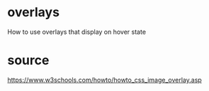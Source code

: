 # overlays
How to use overlays that display on hover state
# source
https://www.w3schools.com/howto/howto_css_image_overlay.asp

# 

